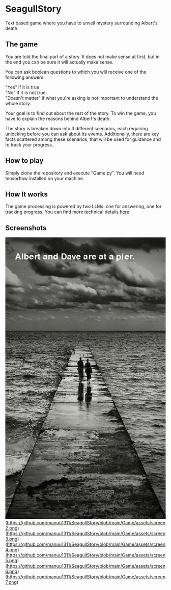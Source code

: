 # SeagullStory
Text based game where you have to unveil mystery surrounding Albert's death.
## The game 
You are told the final part of a story. It does not make sense at first, but in the end you can be sure it will actually make sense.  
  
You can ask boolean questions to which you will receive one of the following answers: 
  
"Yes" if it is true  
"No" if it is not true  
"Doesn't matter" if what you're asking is not important to understand the whole story.  

Your goal is to find out about the rest of the story. To win the game, you have to explain the reasons behind Albert's death.  

The story is breaken down into 3 different scenarios, each requiring unlocking before you can ask about Its events. Additionally, there are key facts scattered among these scenarios, that will be used for guidance and to track your progress.

## How to play  
Simply clone the repository and execute "Game.py". You will need tensorflow installed on your machine.  

## How It works
The game processing is powered by two LLMs: one for answering, one for tracking progress. You can find more technical details [here](https://github.com/manuu1311/SeagullStory/tree/main/Game/utils/Model)

## Screenshots
![Intro](Game/assets/screen1.png)
(https://github.com/manuu1311/SeagullStory/blob/main/Game/assets/screen2.png)
    (https://github.com/manuu1311/SeagullStory/blob/main/Game/assets/screen3.png)
    (https://github.com/manuu1311/SeagullStory/blob/main/Game/assets/screen4.png)
    (https://github.com/manuu1311/SeagullStory/blob/main/Game/assets/screen5.png)
    (https://github.com/manuu1311/SeagullStory/blob/main/Game/assets/screen6.png)
    (https://github.com/manuu1311/SeagullStory/blob/main/Game/assets/screen7.png)

